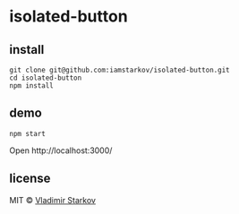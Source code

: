 # isolated-button

## install

    git clone git@github.com:iamstarkov/isolated-button.git
    cd isolated-button
    npm install

## demo

    npm start

Open http://localhost:3000/

## license

MIT © [Vladimir Starkov][]

[Vladimir Starkov]: https://iamstarkov.com/
